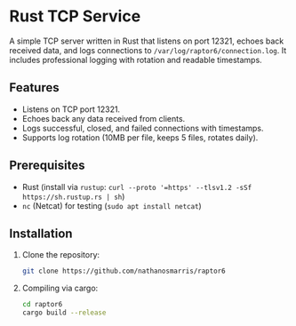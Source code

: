 # Rust TCP Service

A simple TCP server written in Rust that listens on port 12321, echoes back received data, and logs connections to `/var/log/raptor6/connection.log`. It includes professional logging with rotation and readable timestamps.

## Features
- Listens on TCP port 12321.
- Echoes back any data received from clients.
- Logs successful, closed, and failed connections with timestamps.
- Supports log rotation (10MB per file, keeps 5 files, rotates daily).

## Prerequisites
- Rust (install via `rustup`: `curl --proto '=https' --tlsv1.2 -sSf https://sh.rustup.rs | sh`)
- `nc` (Netcat) for testing (`sudo apt install netcat`)
  
## Installation
1. Clone the repository:
   ```bash
   git clone https://github.com/nathanosmarris/raptor6
2. Compiling via cargo:
   ```bash
   cd raptor6
   cargo build --release
   
